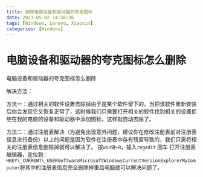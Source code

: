 ```yaml
---
title: 删除电脑设备和驱动器的夸克图标
date: 2023-05-02 14:58:36
tags: [Windows, Lenovo, Xiaoxin]
categories: [Windows]
---
```


电脑设备和驱动器的夸克图标怎么删除
=================

电脑设备和驱动器的夸克图标怎么删除

解决方法：

方法一：通过相关的软件设置去除掉由于是某个软件留下的，当把该软件重新安装后你会发现它又恢复正常了，这时候我们只需要打开相关的软件找到相关的设置拒绝在我的电脑的设备和驱动器中添加图标，这样就自动去除了。

方法二：通过注册表解决（为避免出现意外问题，建议你在修改注册表前对注册表信息进行备份）以上的问题是因为软件在注册表中存有残留导致的，我们只需将相关的注册表信息删除掉就可以解决了。
按`win键+R`，输入`regedit` 回车 打开注册表编辑器，定位到：`HKEY\_CURRENT\_USERSoftwareMicrosoftWindowsCurrentVersionExplorerMyComputer`将其中的注册表信息完全删除掉重启电脑就可以解决问题了。

